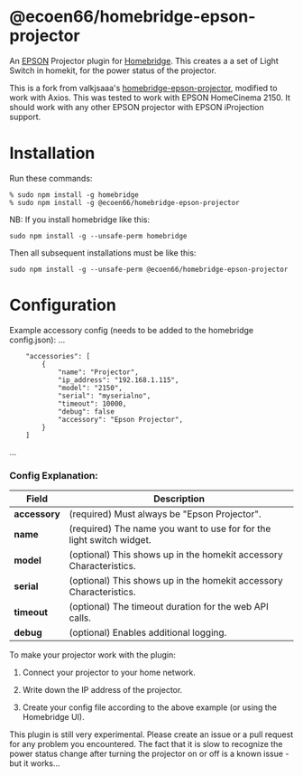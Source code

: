 # @ecoen66/homebridge-epson-projector
An [EPSON](https://www.epson.com) Projector plugin for
[Homebridge](https://github.com/nfarina/homebridge).  This creates a a set of Light Switch in homekit,
 for the power status of the projector.

This is a fork from valkjsaaa's [homebridge-epson-projector](https://github.com/valkjsaaa/homebridge-epson-projector), modified to work with Axios.
This was tested to work with EPSON HomeCinema 2150. It should work with any other EPSON projector with EPSON iProjection support.

# Installation
Run these commands:

    % sudo npm install -g homebridge
    % sudo npm install -g @ecoen66/homebridge-epson-projector


NB: If you install homebridge like this:

    sudo npm install -g --unsafe-perm homebridge

Then all subsequent installations must be like this:

    sudo npm install -g --unsafe-perm @ecoen66/homebridge-epson-projector

# Configuration

Example accessory config (needs to be added to the homebridge config.json):
 ...

		"accessories": [
			{
				"name": "Projector",
				"ip_address": "192.168.1.115",
				"model": "2150",
				"serial": "myserialno",
				"timeout": 10000,
				"debug": false
				"accessory": "Epson Projector",
			}
		]
 ...

### Config Explanation:

Field           						| Description
----------------------------|------------
**accessory**   						| (required) Must always be "Epson Projector".
**name**										| (required) The name you want to use for for the light switch widget.
**model**										| (optional) This shows up in the homekit accessory Characteristics.
**serial**									| (optional) This shows up in the homekit accessory Characteristics.
**timeout**									| (optional) The timeout duration for the web API calls.
**debug**										| (optional) Enables additional logging.

To make your projector work with the plugin:

1. Connect your projector to your home network.
2. Write down the IP address of the projector.

3. Create your config file according to the above example (or using the Homebridge UI).

This plugin is still very experimental. Please create an issue or a pull request for any problem you encountered.
The fact that it is slow to recognize the power status change after turning the projector on or off is a known issue - but it works...